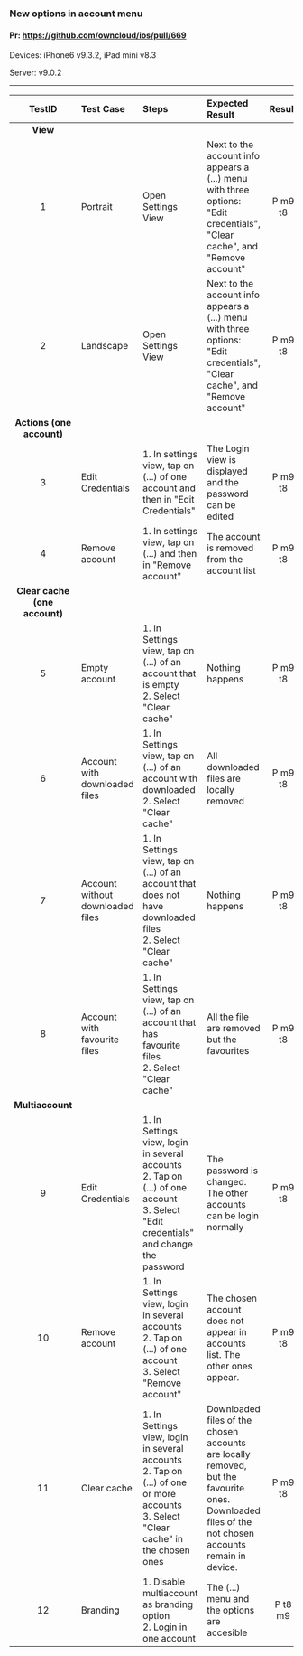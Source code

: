 ###  New options in account menu

#### Pr: https://github.com/owncloud/ios/pull/669

Devices: iPhone6 v9.3.2, iPad mini v8.3

Server: v9.0.2

---

 
| TestID | Test Case | Steps | Expected Result | Result | Related Comment |
| :----: | :-------- | :---- | :-------------- | :----: | :-------------- |
|**View**||||||
| 1 | Portrait  |  Open Settings View  |  Next to the account info appears a (...) menu with three options: "Edit credentials", "Clear cache", and "Remove account" | P m9 t8 |  |
| 2 | Landscape  |  Open Settings View |  Next to the account info appears a (...) menu with three options: "Edit credentials", "Clear cache", and "Remove account" | P m9 t8| SOLVED: Menu displaced |
|**Actions (one account)**||||||
| 3 |Edit Credentials| 1. In settings view, tap on (...) of one account and then in "Edit Credentials"|The Login view is displayed and the password can be edited | P m9  t8 |SOLVED: "Edit credentials" does not work in iPad|
| 4 |Remove account|1. In settings view, tap on (...) and then in "Remove account"| The account is removed from the account list| P m9 t8||
|**Clear cache (one account)**||||||
| 5 |Empty account|1. In Settings view, tap on (...) of an account that is empty<br>2. Select "Clear cache"| Nothing happens| P m9 t8| |
| 6 |Account with downloaded files|1. In Settings view, tap on (...) of an account with downloaded<br>2. Select "Clear cache"| All downloaded files are locally removed| P m9 t8| |
| 7 |Account without downloaded files|1. In Settings view, tap on (...) of an account that does not have downloaded files<br>2. Select "Clear cache"| Nothing happens| P m9 t8| |
| 8 |Account with favourite files|1. In Settings view, tap on (...) of an account that has favourite files<br>2. Select "Clear cache"| All the file are removed but the favourites| P m9 t8| |
|**Multiaccount**||||||
| 9 |Edit Credentials|1. In Settings view, login in several accounts<br> 2. Tap on (...) of one account<br>3. Select "Edit credentials" and change the password| The password is changed. The other accounts can be login normally| P m9 t8| SOLVED: "Edit credentials" does not work in iPad|
| 10 |Remove account|1. In Settings view, login in several accounts<br> 2. Tap on (...) of one account<br>3. Select "Remove account"| The chosen account does not appear in accounts list. The other ones appear.| P m9 t8| |
| 11 |Clear cache|1. In Settings view, login in several accounts<br> 2. Tap on (...) of one or more accounts<br>3. Select "Clear cache" in the chosen ones| Downloaded files of the chosen accounts are locally removed, but the favourite ones. Downloaded files of the not chosen accounts remain in device.| P m9 t8| SOLVED: If the amount of files is huge, the app freezes|
| 12 |Branding |1. Disable multiaccount as branding option<br>2. Login in one account| The (...) menu and the options are accesible | P t8 m9 | |
